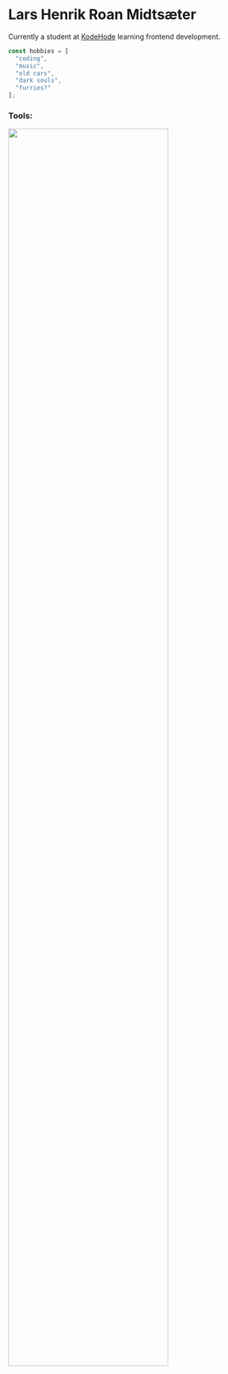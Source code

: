 # Lars Henrik Roan Midtsæter
Currently a student at <a href="https://www.kodehode.no/" target="_blank">KodeHode</a> learning frontend development.
```js
const hobbies = [
  "coding",
  "music",
  "old cars",
  "dark souls",
  "furries?"
];
```
### Tools:
<img width="80%" src="https://skillicons.dev/icons?i=js,html,css,react,nextjs,npm,bash,git,linux,vscode">
